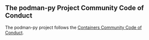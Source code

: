 ## The podman-py Project Community Code of Conduct

The podman-py project follows the [Containers Community Code of Conduct](https://github.com/containers/common/blob/master/CODE-OF-CONDUCT.md).
